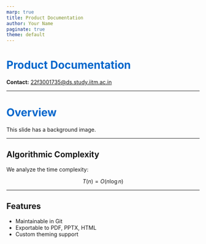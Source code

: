 ```yaml
---
marp: true
title: Product Documentation
author: Your Name
paginate: true
theme: default
---
```


<!-- Custom Theme CSS -->
<style>
section {
  background-color: #f5f5f5;
  color: #333;
}
h1 {
  color: #0066cc;
}
</style>

# Product Documentation

**Contact:** 22f3001735@ds.study.iitm.ac.in

---

<!-- _backgroundImage: url('images/bg.jpg') -->
<!-- _backgroundSize: cover -->

# Overview

This slide has a background image.

---

## Algorithmic Complexity

We analyze the time complexity:

$$
T(n) = O(n \log n)
$$

---

## Features

- Maintainable in Git
- Exportable to PDF, PPTX, HTML
- Custom theming support
